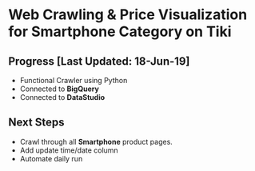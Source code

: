 # Web Crawling & Price Visualization for Smartphone Category on Tiki

## Progress [Last Updated: 18-Jun-19]
- Functional Crawler using Python
- Connected to __BigQuery__
- Connected to __DataStudio__

## Next Steps
- Crawl through all __Smartphone__ product pages.
- Add update time/date column
- Automate daily run
